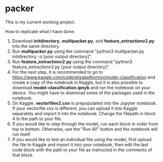 # packer
This is my current working project.

How to replicate what I have done:
1. Download **initdirectory**, **multipacker.py**, and **feature_extractionv2.py** into the same directory.
2. Run **multipacker.py** using the command "python3 multipacker.py initdirectory -o [your output directory]".
3. Run **feature_extractionv2.py** using the command "python3 feature_extractionv2.py [your output directory]".
4. For the next step, it is recommended to go to https://www.kaggle.com/code/elizabethorton/model-classification and create a copy of the notebook in Kaggle, but it is also possible to download **model-classification.ipnyb** and run the notebook on your device. You might have to download some of the packages used in the notebook.
5. On Kaggle, **vectorfilev2.csv** is prepopulated into the Jupyter notebook. If your vectorfile csv is different, you can upload it into Kaggle separately and import it into the notebook. Change the filepath in block 4 to the path to your file.
6. If you would like to step through the model, run each block in order from top to bottom. Otherwise, use the "Run All" button and the notebook will run itself.
7. If you would like to test an individual file using the model, first upload the file to Kaggle and import it into your notebook, then edit the last code block with the path to your file as instructed in the comments of that block. 
